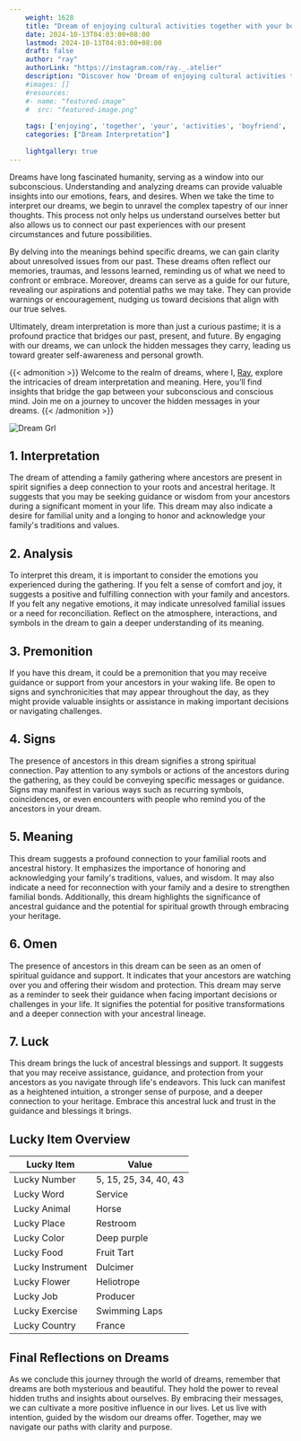 ```yaml
---
    weight: 1628
    title: "Dream of enjoying cultural activities together with your boyfriend"  # Assuming 'title' column exists
    date: 2024-10-13T04:03:00+08:00
    lastmod: 2024-10-13T04:03:00+08:00
    draft: false
    author: "ray"
    authorLink: "https://instagram.com/ray._.atelier"
    description: "Discover how 'Dream of enjoying cultural activities together with your boyfriend' can interpret your future and uncover its significant meanings in your life."
    #images: []
    #resources:
    #- name: "featured-image"
    #  src: "featured-image.png"
    
    tags: ['enjoying', 'together', 'your', 'activities', 'boyfriend', 'Dream', 'cultural', 'of', 'with']
    categories: ["Dream Interpretation"]
    
    lightgallery: true
---
```

    
Dreams have long fascinated humanity, serving as a window into our subconscious. Understanding and analyzing dreams can provide valuable insights into our emotions, fears, and desires. When we take the time to interpret our dreams, we begin to unravel the complex tapestry of our inner thoughts. This process not only helps us understand ourselves better but also allows us to connect our past experiences with our present circumstances and future possibilities.

By delving into the meanings behind specific dreams, we can gain clarity about unresolved issues from our past. These dreams often reflect our memories, traumas, and lessons learned, reminding us of what we need to confront or embrace. Moreover, dreams can serve as a guide for our future, revealing our aspirations and potential paths we may take. They can provide warnings or encouragement, nudging us toward decisions that align with our true selves.

Ultimately, dream interpretation is more than just a curious pastime; it is a profound practice that bridges our past, present, and future. By engaging with our dreams, we can unlock the hidden messages they carry, leading us toward greater self-awareness and personal growth.

{{< admonition >}}
Welcome to the realm of dreams, where I, [Ray](https://instagram.com/ray._.atelier), explore the intricacies of dream interpretation and meaning. Here, you’ll find insights that bridge the gap between your subconscious and conscious mind. Join me on a journey to uncover the hidden messages in your dreams.
{{< /admonition >}}

![Dream Grl](https://cdn.pixabay.com/photo/2017/11/02/03/35/gothic-2910057_1280.jpg "Dream Grl")

## 1. Interpretation
 The dream of attending a family gathering where ancestors are present in spirit signifies a deep connection to your roots and ancestral heritage. It suggests that you may be seeking guidance or wisdom from your ancestors during a significant moment in your life. This dream may also indicate a desire for familial unity and a longing to honor and acknowledge your family's traditions and values.

## 2. Analysis
 To interpret this dream, it is important to consider the emotions you experienced during the gathering. If you felt a sense of comfort and joy, it suggests a positive and fulfilling connection with your family and ancestors. If you felt any negative emotions, it may indicate unresolved familial issues or a need for reconciliation. Reflect on the atmosphere, interactions, and symbols in the dream to gain a deeper understanding of its meaning.

## 3. Premonition
 If you have this dream, it could be a premonition that you may receive guidance or support from your ancestors in your waking life. Be open to signs and synchronicities that may appear throughout the day, as they might provide valuable insights or assistance in making important decisions or navigating challenges.

## 4. Signs
 The presence of ancestors in this dream signifies a strong spiritual connection. Pay attention to any symbols or actions of the ancestors during the gathering, as they could be conveying specific messages or guidance. Signs may manifest in various ways such as recurring symbols, coincidences, or even encounters with people who remind you of the ancestors in your dream.

## 5. Meaning
 This dream suggests a profound connection to your familial roots and ancestral history. It emphasizes the importance of honoring and acknowledging your family's traditions, values, and wisdom. It may also indicate a need for reconnection with your family and a desire to strengthen familial bonds. Additionally, this dream highlights the significance of ancestral guidance and the potential for spiritual growth through embracing your heritage.

## 6. Omen
 The presence of ancestors in this dream can be seen as an omen of spiritual guidance and support. It indicates that your ancestors are watching over you and offering their wisdom and protection. This dream may serve as a reminder to seek their guidance when facing important decisions or challenges in your life. It signifies the potential for positive transformations and a deeper connection with your ancestral lineage.

## 7. Luck
 This dream brings the luck of ancestral blessings and support. It suggests that you may receive assistance, guidance, and protection from your ancestors as you navigate through life's endeavors. This luck can manifest as a heightened intuition, a stronger sense of purpose, and a deeper connection to your heritage. Embrace this ancestral luck and trust in the guidance and blessings it brings.

## Lucky Item Overview
| Lucky Item          | Value              |
|---------------|--------------------|
| Lucky Number        | 5, 15, 25, 34, 40, 43  |
| Lucky Word          | Service |
| Lucky Animal        | Horse |
| Lucky Place         | Restroom     |
| Lucky Color         | Deep purple     |
| Lucky Food          | Fruit Tart      |
| Lucky Instrument    | Dulcimer |
| Lucky Flower        | Heliotrope    |
| Lucky Job           | Producer       |
| Lucky Exercise      | Swimming Laps  |
| Lucky Country       | France    |


##  Final Reflections on Dreams

As we conclude this journey through the world of dreams, remember that dreams are both mysterious and beautiful. They hold the power to reveal hidden truths and insights about ourselves. By embracing their messages, we can cultivate a more positive influence in our lives. Let us live with intention, guided by the wisdom our dreams offer. Together, may we navigate our paths with clarity and purpose.
